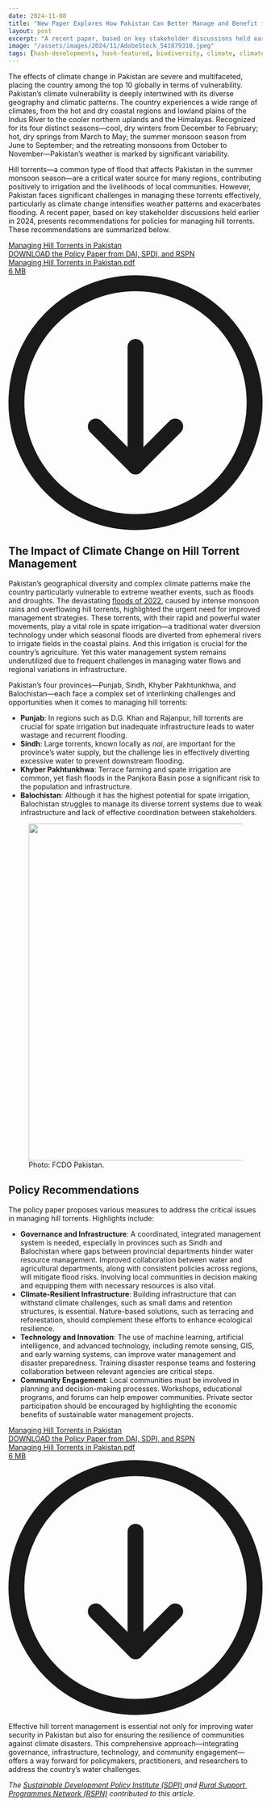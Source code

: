 ```yaml
---
date: 2024-11-08
title: "New Paper Explores How Pakistan Can Better Manage and Benefit from Hill Torrent Flooding"
layout: post
excerpt: "A recent paper, based on key stakeholder discussions held earlier in 2024 in Pakistan, presents recommendations for policies for managing hill torrents."
image: "/assets/images/2024/11/AdobeStock_541879310.jpeg"
tags: [hash-developments, hash-featured, biodiversity, climate, climate-smart-agriculture, hash-by-darren-saywell, water, wash]
---
```

<p>The effects of climate change in Pakistan are severe and multifaceted, placing the country among the top 10 globally in terms of vulnerability. Pakistan’s climate vulnerability is deeply intertwined with its diverse geography and climatic patterns. The country experiences a wide range of climates, from the hot and dry coastal regions and lowland plains of the Indus River to the cooler northern uplands and the Himalayas. Recognized for its four distinct seasons—cool, dry winters from December to February; hot, dry springs from March to May; the summer monsoon season from June to September; and the retreating monsoons from October to November—Pakistan’s weather is marked by significant variability.</p><p>Hill torrents—a common type of flood that affects Pakistan in the summer monsoon season—are a critical water source for many regions, contributing positively to irrigation and the livelihoods of local communities. However, Pakistan faces significant challenges in managing these torrents effectively, particularly as climate change intensifies weather patterns and exacerbates flooding. A recent paper, based on key stakeholder discussions held earlier in 2024, presents recommendations for policies for managing hill torrents. These recommendations are summarized below.</p><div class="kg-card kg-file-card"><a class="kg-file-card-container" href="https://pubs.ghost.io/content/files/2024/11/Managing-Hill-Torrents-in-Pakistan.pdf" title="Download" download=""><div class="kg-file-card-contents"><div class="kg-file-card-title">Managing Hill Torrents in Pakistan</div><div class="kg-file-card-caption">DOWNLOAD the Policy Paper from DAI, SPDI, and RSPN</div><div class="kg-file-card-metadata"><div class="kg-file-card-filename">Managing Hill Torrents in Pakistan.pdf</div><div class="kg-file-card-filesize">6 MB</div></div></div><div class="kg-file-card-icon"><svg viewBox="0 0 24 24"><defs><style>.a{fill:none;stroke:currentColor;stroke-linecap:round;stroke-linejoin:round;stroke-width:1.5px;}</style></defs><title>download-circle</title><polyline class="a" points="8.25 14.25 12 18 15.75 14.25"></polyline><line class="a" x1="12" y1="6.75" x2="12" y2="18"></line><circle class="a" cx="12" cy="12" r="11.25"></circle></svg></div></a></div><h2 id="the-impact-of-climate-change-on-hill-torrent-management"><strong>The Impact of Climate Change on Hill Torrent Management</strong></h2><p>Pakistan’s geographical diversity and complex climate patterns make the country particularly vulnerable to extreme weather events, such as floods and droughts. The devastating <a href="https://en.wikipedia.org/wiki/2022_Pakistan_floods?ref=pubs.ghost.io">floods of 2022</a>, caused by intense monsoon rains and overflowing hill torrents, highlighted the urgent need for improved management strategies. These torrents, with their rapid and powerful water movements, play a vital role in spate irrigation—a traditional water diversion technology under which seasonal floods are diverted from ephemeral rivers to irrigate fields in the coastal plains. And this irrigation is crucial for the country’s agriculture. Yet this water management system remains underutilized due to frequent challenges in managing water flows and regional variations in infrastructure.</p><p>Pakistan’s four provinces—Punjab, Sindh, Khyber Pakhtunkhwa, and Balochistan—each face a complex set of interlinking challenges and opportunities when it comes to managing hill torrents:</p><ul><li><strong>Punjab</strong>: In regions such as D.G. Khan and Rajanpur, hill torrents are crucial for spate irrigation but inadequate infrastructure leads to water wastage and recurrent flooding.</li><li><strong>Sindh</strong>: Large torrents, known locally as <em>nai</em>, are important for the province’s water supply, but the challenge lies in effectively diverting excessive water to prevent downstream flooding.</li><li><strong>Khyber Pakhtunkhwa</strong>: Terrace farming and spate irrigation are common, yet flash floods in the Panjkora Basin pose a significant risk to the population and infrastructure.</li><li><strong>Balochistan</strong>: Although it has the highest potential for spate irrigation, Balochistan struggles to manage its diverse torrent systems due to weak infrastructure and lack of effective coordination between stakeholders.</li></ul><figure class="kg-card kg-image-card kg-width-full kg-card-hascaption"><img src="/assets/images/2024/11/aawaz-2.jpg" class="kg-image" alt="" loading="lazy" width="1000" height="666" srcset="/assets/images/size/w600/2024/11/aawaz-2.jpg 600w, /assets/images/2024/11/aawaz-2.jpg 1000w"><figcaption><span style="white-space: pre-wrap;">Photo: FCDO Pakistan.</span></figcaption></figure><h2 id="policy-recommendations"><strong>Policy Recommendations</strong></h2><p>The policy paper proposes various measures to address the critical issues in managing hill torrents. Highlights include:</p><ul><li><strong>Governance and Infrastructure</strong>: A coordinated, integrated management system is needed, especially in provinces such as Sindh and Balochistan where gaps between provincial departments hinder water resource management. Improved collaboration between water and agricultural departments, along with consistent policies across regions, will mitigate flood risks. Involving local communities in decision making and equipping them with necessary resources is also vital.</li><li><strong>Climate-Resilient Infrastructure</strong>: Building infrastructure that can withstand climate challenges, such as small dams and retention structures, is essential. Nature-based solutions, such as terracing and reforestation, should complement these efforts to enhance ecological resilience.</li><li><strong>Technology and Innovation</strong>: The use of machine learning, artificial intelligence, and advanced technology, including remote sensing, GIS, and early warning systems, can improve water management and disaster preparedness. Training disaster response teams and fostering collaboration between relevant agencies are critical steps.</li><li><strong>Community Engagement</strong>: Local communities must be involved in planning and decision-making processes. Workshops, educational programs, and forums can help empower communities. Private sector participation should be encouraged by highlighting the economic benefits of sustainable water management projects.</li></ul><div class="kg-card kg-file-card"><a class="kg-file-card-container" href="https://pubs.ghost.io/content/files/2024/11/Managing-Hill-Torrents-in-Pakistan-2.pdf" title="Download" download=""><div class="kg-file-card-contents"><div class="kg-file-card-title">Managing Hill Torrents in Pakistan</div><div class="kg-file-card-caption">DOWNLOAD the Policy Paper from DAI, SDPI, and RSPN</div><div class="kg-file-card-metadata"><div class="kg-file-card-filename">Managing Hill Torrents in Pakistan.pdf</div><div class="kg-file-card-filesize">6 MB</div></div></div><div class="kg-file-card-icon"><svg viewBox="0 0 24 24"><defs><style>.a{fill:none;stroke:currentColor;stroke-linecap:round;stroke-linejoin:round;stroke-width:1.5px;}</style></defs><title>download-circle</title><polyline class="a" points="8.25 14.25 12 18 15.75 14.25"></polyline><line class="a" x1="12" y1="6.75" x2="12" y2="18"></line><circle class="a" cx="12" cy="12" r="11.25"></circle></svg></div></a></div><p>Effective hill torrent management is essential not only for improving water security in Pakistan but also for ensuring the resilience of communities against climate disasters. This comprehensive approach—integrating governance, infrastructure, technology, and community engagement—offers a way forward for policymakers, practitioners, and researchers to address the country’s water challenges.</p><div class="kg-card kg-callout-card kg-callout-card-grey"><div class="kg-callout-text"><i><em class="italic" style="white-space: pre-wrap;">The </em></i><a href="https://sdpi.org/?ref=pubs.ghost.io" rel="noreferrer"><i><em class="italic" style="white-space: pre-wrap;">Sustainable Development Policy Institute (SDPI) </em></i></a><i><em class="italic" style="white-space: pre-wrap;">and </em></i><a href="https://rspn.org/?ref=pubs.ghost.io" rel="noreferrer"><i><em class="italic" style="white-space: pre-wrap;">Rural Support Programmes Network (RSPN)</em></i></a><i><em class="italic" style="white-space: pre-wrap;"> contributed to this article.</em></i></div></div>
  